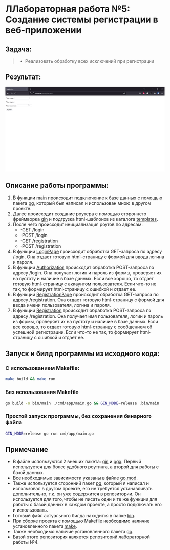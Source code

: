 # ЛЛабораторная работа №5: Создание системы регистрации в веб-приложении

## Задача:
> + Реализовать обработку всех исключений при регистрации

## Результат:


![Результат](./gif.gif)

## Описание работы программы:

1. В функции [main](./cmd/app/main.go) происходит подключение к базе данных с помощью пакета [pg](./pkg/pg), который был написал и использован мною в другом проекте.
2. Далее происходит создание роутера с помощью стороннего фреймворка [gin](https://github.com/gin-gonic/gin) и подгрузка html-шаблонов из каталога [templates](./web/templates).
3. После чего происходит инициализация роутов по адресам:
    - -GET /login
    - -POST /login
    - -GET /registration
    - -POST /registration
4. В функции [LoginPage](./internal/handlers/login.go) происходит обработка GET-запроса по адресу /login. Она отдает готовую html-страницу с формой для ввода логина и пароля.
5. В функции [Authorization](./internal/handlers/login.go) происходит обработка POST-запроса по адресу /login. Она получает логин и пароль из формы, проверяет их на пустоту и наличие в базе данных. Если все хорошо, то отдает готовую html-страницу с аккаунтом пользователя. Если что-то не так, то формирует html-страницу с ошибкой и отдает ее.
6. В функции [RegistrationPage](./internal/handlers/registration.go) происходит обработка GET-запроса по адресу /registration. Она отдает готовую html-страницу с формой для ввода имени пользователя, логина и пароля.
7. В функции [Registration](./internal/handlers/registration.go) происходит обработка POST-запроса по адресу /registration. Она получает имя пользователя, логин и пароль из формы, проверяет их на пустоту и наличие в базе данных. Если все хорошо, то отдает готовую html-страницу с сообщением об успешной регистрации. Если что-то не так, то формирует html-страницу с ошибкой и отдает ее.

## Запуск и билд программы из исходного кода:
### С использованием Makefile:
```bash
make build && make run
```
### Без использования Makefile
```bash
go build -o bin/main ./cmd/app/main.go && GIN_MODE=release .bin/main
```
### Простой запуск программы, без сохранения бинарного файла
```bash
GIN_MODE=release go run cmd/app/main.go
```

## Примечание
+ В файле используются 2 внеших пакета: [gin](https://github.com/gin-gonic/gin) и [pgx](https://github.com/jackc/pgx/v4). Первый используется для более удобного роутинга, а второй для работы с базой данных.
+ Все необходимые зависимости указаны в файле [go.mod](./go.mod).
+ Также используется сторонний пакет [pg](./pkg/pg), который я написал и использовал в другом проекте, его не требуется устанавливать дополнительно, т.к. он уже содержится в репозитории. Он используется для того, чтобы не писать одни и те же функции для работы с базой данных в каждом проекте, а просто подключать его и использовать.
+ Готовый файл актуального билда находится в папке [bin](./bin).
+ При сборке проекта с помощью Makefile необходимо наличие установленного пакета [make](https://www.gnu.org/software/make/).
+ Также необходимо наличие установленного пакета [go](https://golang.org/).
+ Базой этого репозитория является репозиторий лабораторной работы №4.








